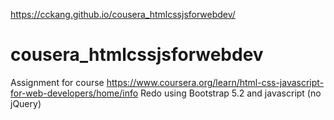 https://cckang.github.io/cousera_htmlcssjsforwebdev/ 

# cousera_htmlcssjsforwebdev
Assignment for course https://www.coursera.org/learn/html-css-javascript-for-web-developers/home/info
Redo using Bootstrap 5.2 and javascript (no jQuery)
